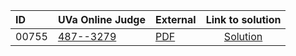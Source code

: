 | ID | UVa Online Judge | External | Link to solution |
|:---|:---|:---|:---:|
| 00755 | [487--3279](https://onlinejudge.org/index.php?option=com_onlinejudge&Itemid=8&category=623&page=show_problem&problem=696) | [PDF](https://onlinejudge.org/external/7/755.pdf) | [Solution](https://github.com/versenyi98/uva-solutions/tree/main/solutions/00755%20-%20487--3279)|
